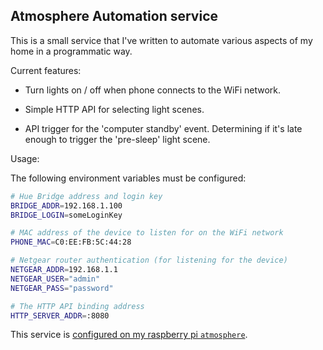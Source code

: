 ## Atmosphere Automation service

This is a small service that I've written to automate various aspects of my
home in a programmatic way.

Current features:

 * Turn lights on / off when phone connects to the WiFi network.

 * Simple HTTP API for selecting light scenes.

 * API trigger for the 'computer standby' event. Determining if it's late
   enough to trigger the 'pre-sleep' light scene.

Usage:

The following environment variables must be configured:


```sh
# Hue Bridge address and login key
BRIDGE_ADDR=192.168.1.100
BRIDGE_LOGIN=someLoginKey

# MAC address of the device to listen for on the WiFi network
PHONE_MAC=C0:EE:FB:5C:44:28

# Netgear router authentication (for listening for the device)
NETGEAR_ADDR=192.168.1.1
NETGEAR_USER="admin"
NETGEAR_PASS="password"

# The HTTP API binding address
HTTP_SERVER_ADDR=:8080
```

This service is [configured on my raspberry pi `atmosphere`](https://github.com/EvanPurkhiser/ansible-personal/tree/master/roles/machines/atmosphere).
